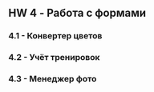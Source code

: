 ## HW 4 - Работа с формами

### 4.1 - Конвертер цветов
### 4.2 - Учёт тренировок
### 4.3 - Менеджер фото 